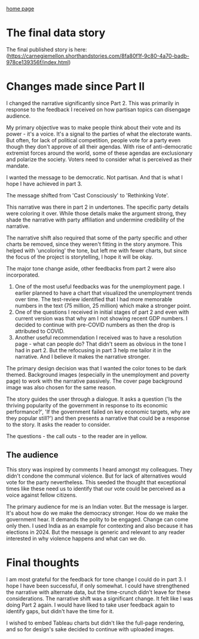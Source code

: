 [home page](https://gsam95.github.io/Data-Stories/) 

# The final data story
The final published story is here: (https://carnegiemellon.shorthandstories.com/8fa80f1f-9c80-4a70-badb-978ce139356f/index.html)


# Changes made since Part II
I changed the narrative significantly since Part 2. This was primarily in response to the feedback I received on how partisan topics can disengage audience. 

My primary objective was to make people think about their vote and its power - it's a voice. It's a signal to the parties of what the electorate wants. But often, for lack of political competition, people vote for a party even though they don't approve of all their agendas. With rise of anti-democratic extremist forces around the world, some of these agendas are exclusionary and polarize the society. Voters need to consider what is perceived as their mandate.

I wanted the message to be democratic. Not partisan. And that is what I hope I have achieved in part 3.

The message shifted from 'Cast Consciously' to 'Rethinking Vote'.

This narrative was there in part 2 in undertones. The specific party details were coloring it over. While those details make the argument strong, they shade the narrative with party affiliation and undermine credibility of the narrative. 

The narrative shift also required that some of the party specific and other charts be removed, since they weren't fitting in the story anymore. This helped with 'uncoloring' the tone, but left me with fewer charts, but since the focus of the project is storytelling, I hope it will be okay.

The major tone change aside, other feedbacks from part 2 were also incorporated.

1. One of the most useful feedbacks was for the unemployment page. I earlier planned to have a chart that visualized the unemployment trends over time. The test-review identified that I had more memorable numbers in the text (75 million, 25 million) which make a stronger point.
2. One of the questions I received in initial stages of part 2 and even with current version was that why am I not showing recent GDP numbers. I decided to continue with pre-COVID numbers as then the drop is attributed to COVID.
3. Another useful recommendation I received was to have a resolution page - what can people do? That didn't seem as obvious in the tone I had in part 2. But the refocusing in part 3 help me tailor it in the narrative. And I believe it makes the narrative stronger.

The primary design decision was that I wanted the color tones to be dark themed. Background images (especially in the unemployment and poverty page) to work with the narrative passively. The cover page background image was also chosen for the same reason.

The story guides the user through a dialogue. It asks a question ('Is the thriving popularity of the government in response to its economic performance?', 'If the government failed on key economic targets, why are they popular still?') and then presents a narrative that could be a response to the story. It asks the reader to consider.

The questions - the call outs - to the reader are in yellow.

   
## The audience
This story was inspired by comments I heard amongst my colleagues. They didn't condone the communal violence. But for lack of alternatives would vote for the party nevertheless. This seeded the thought that exceptional times like these need us to identify that our vote could be perceived as a voice against fellow citizens.

The primary audience for me is an Indian voter. But the message is larger. It's about how do we make the democracy stronger. How do we make the government hear. It demands the polity to be engaged. Change can come only then. I used India as an example for contexting and also because it has elections in 2024. But the message is generic and relevant to any reader interested in why violence happens and what can we do.


# Final thoughts
I am most grateful for the feedback for tone change I could do in part 3. I hope I have been successful, if only somewhat.
I could have strengthened the narrative with alternate data, but the time-crunch didn't leave for these considerations.
The narrative shift was a significant change. It felt like I was doing Part 2 again. I would have liked to take user feedback again to identify gaps, but didn't have the time for it.

I wished to embed Tableau charts but didn't like the full-page rendering, and so for design's sake decided to continue with uploaded images.


